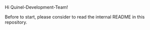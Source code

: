 Hi Quinel-Development-Team!

Before to start, please consider to read the internal README in this repository.

